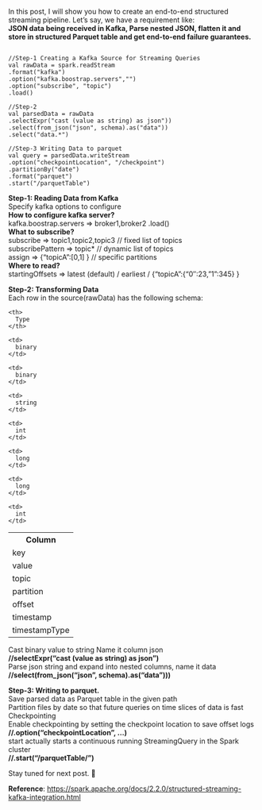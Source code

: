 In this post, I will show you how to create an end-to-end structured streaming pipeline. Let&#8217;s say, we have a requirement like:  
**JSON data being received in Kafka, Parse nested JSON, flatten it and store in structured Parquet table and get end-to-end failure guarantees.**

<pre><code class="scala">
//Step-1 Creating a Kafka Source for Streaming Queries
val rawData = spark.readStream
.format("kafka")
.option("kafka.boostrap.servers","")
.option("subscribe", "topic")
.load()

//Step-2
val parsedData = rawData
.selectExpr("cast (value as string) as json"))
.select(from_json("json", schema).as("data"))
.select("data.*")

//Step-3 Writing Data to parquet
val query = parsedData.writeStream
.option("checkpointLocation", "/checkpoint")
.partitionBy("date")
.format("parquet")
.start("/parquetTable")</code></pre>

**Step-1: Reading Data from Kafka**  
Specify kafka options to configure  
**How to configure kafka server?**  
kafka.boostrap.servers => broker1,broker2 .load()  
**What to subscribe?**  
subscribe => topic1,topic2,topic3 // fixed list of topics  
subscribePattern => topic* // dynamic list of topics  
assign => {&#8220;topicA&#8221;:[0,1] } // specific partitions  
**Where to read?**  
startingOffsets => latest (default) / earliest / {&#8220;topicA&#8221;:{&#8220;0&#8243;:23,&#8221;1&#8221;:345} }

**Step-2: Transforming Data**  
Each row in the source(rawData) has the following schema:

<table class="table">
  <tr>
    <th>
      Column
    </th>
    
    <th>
      Type
    </th>
  </tr>
  
  <tr>
    <td>
      key
    </td>
    
    <td>
      binary
    </td>
  </tr>
  
  <tr>
    <td>
      value
    </td>
    
    <td>
      binary
    </td>
  </tr>
  
  <tr>
    <td>
      topic
    </td>
    
    <td>
      string
    </td>
  </tr>
  
  <tr>
    <td>
      partition
    </td>
    
    <td>
      int
    </td>
  </tr>
  
  <tr>
    <td>
      offset
    </td>
    
    <td>
      long
    </td>
  </tr>
  
  <tr>
    <td>
      timestamp
    </td>
    
    <td>
      long
    </td>
  </tr>
  
  <tr>
    <td>
      timestampType
    </td>
    
    <td>
      int
    </td>
  </tr>
</table>

Cast binary value to string Name it column json  
**//selectExpr(&#8220;cast (value as string) as json&#8221;)**  
Parse json string and expand into nested columns, name it data  
**//select(from_json(&#8220;json&#8221;, schema).as(&#8220;data&#8221;)))**

**Step-3: Writing to parquet.**  
Save parsed data as Parquet table in the given path  
Partition files by date so that future queries on time slices of data is fast  
Checkpointing  
Enable checkpointing by setting the checkpoint location to save offset logs  
**//.option(&#8220;checkpointLocation&#8221;, &#8230;)**  
start actually starts a continuous running StreamingQuery in the Spark cluster  
**//.start(&#8220;/parquetTable/&#8221;)**

Stay tuned for next post. 🙂

**Reference**: https://spark.apache.org/docs/2.2.0/structured-streaming-kafka-integration.html